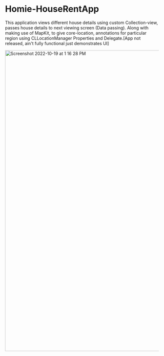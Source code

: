 # Homie-HouseRentApp
This application views different house details using custom Collection-view, passes house details to next viewing screen (Data passing). Along with making use of MapKit, to give core-location, annotations for particular region using CLLocationManager Properties and Delegate.[App not released, ain't fully functional just demonstrates UI]

<img width="983" alt="Screenshot 2022-10-19 at 1 16 28 PM" src="https://user-images.githubusercontent.com/84672744/206375858-3c412ee5-a729-4c99-a592-526698763b05.png">
